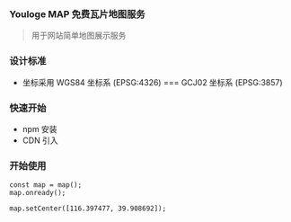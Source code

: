 ### Youloge MAP 免费瓦片地图服务

> 用于网站简单地图展示服务

### 设计标准

- 坐标采用 WGS84 坐标系 (EPSG:4326) === GCJ02 坐标系 (EPSG:3857)

### 快速开始

- npm 安装
- CDN 引入

### 开始使用

```
const map = map();
map.onready();

map.setCenter([116.397477, 39.908692]);
```
